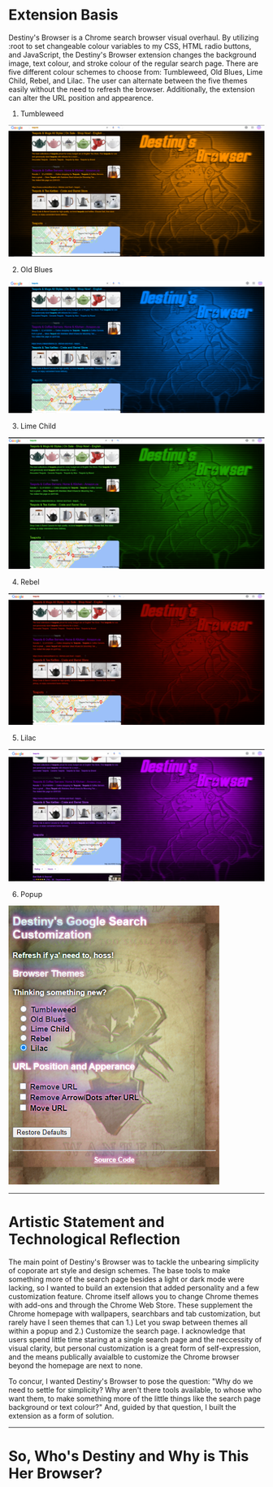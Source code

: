  # Extension Basis

 Destiny's Browser is a Chrome search browser visual overhaul.  By utilizing :root to set changeable colour variables to my CSS, HTML radio buttons, and JavaScript, the Destiny's Browser extension changes the background image, text colour, and stroke colour of the regular search page.  There are five different colour schemes to choose from: Tumbleweed, Old Blues, Lime Child, Rebel, and Lilac.  The user can alternate between the five themes easily without the need to refresh the browser.  Additionally, the extension can alter the URL position and appearence.

 1. Tumbleweed

 ![Tumbleweed](images/TumbleweedEx.png)

 2. Old Blues

 ![Old Blues](images/OldBluesEx.png)

 3. Lime Child

 ![Lime Child](images/LimeChildEx.png)

 4. Rebel

 ![Rebel](images/RebelEx.png)

 5. Lilac

 ![Lilac](images/LilacEx.png)
 
 6. Popup

 ![Popup](images/PopupEx.png) 

---

# Artistic Statement and Technological Reflection

The main point of Destiny's Browser was to tackle the unbearing simplicity of coporate art style and design schemes.  The base tools to make something more of the search page besides a light or dark mode were lacking, so I wanted to build an extension that added personality and a few customization feature.  Chrome itself allows you to change Chrome themes with add-ons and through the Chrome Web Store.  These supplement the Chrome homepage with wallpapers, searchbars and tab customization, but rarely have I seen themes that can 1.) Let you swap between themes all within a popup and 2.) Customize the search page.  I acknowledge that users spend little time staring at a single search page and the neccessity of visual clarity, but personal customization is a great form of self-expression, and the means publically avaialble to customize the Chrome browser beyond the homepage are next to none.  

To concur, I wanted Destiny's Browser to pose the question: "Why do we need to settle for simplicity?  Why aren't there tools available, to whose who want them, to make something more of the little things like the search page background or text colour?"  And, guided by that question, I built the extension as a form of solution.  

---

# So, Who's Destiny and Why is This Her Browser?

